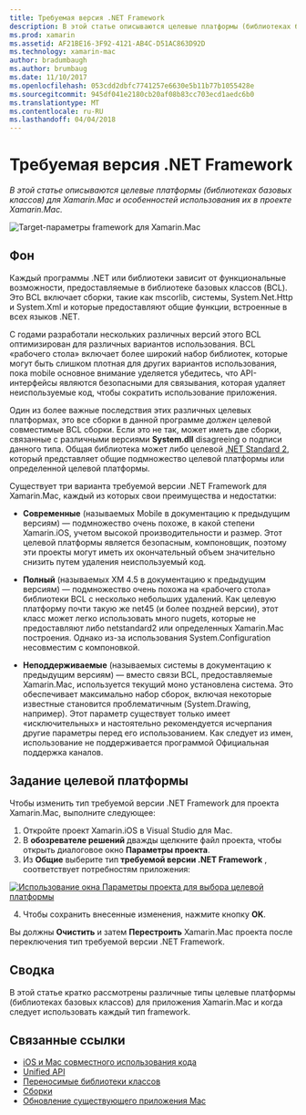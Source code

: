 ```yaml
---
title: Требуемая версия .NET Framework
description: В этой статье описываются целевые платформы (библиотеках базовых классов) для Xamarin.Mac и особенностей использования их в проекте Xamarin.Mac.
ms.prod: xamarin
ms.assetid: AF21BE16-3F92-4121-AB4C-D51AC863D92D
ms.technology: xamarin-mac
author: bradumbaugh
ms.author: brumbaug
ms.date: 11/10/2017
ms.openlocfilehash: 053cdd2dbfc7741257e6630e5b11b77b1055428e
ms.sourcegitcommit: 945df041e2180cb20af08b83cc703ecd1aedc6b0
ms.translationtype: MT
ms.contentlocale: ru-RU
ms.lasthandoff: 04/04/2018
---
```

# <a name="target-framework"></a>Требуемая версия .NET Framework

_В этой статье описываются целевые платформы (библиотеках базовых классов) для Xamarin.Mac и особенностей использования их в проекте Xamarin.Mac._

![Target-параметры framework для Xamarin.Mac](target-framework-images/select-target.png "Target-параметры framework для Xamarin.Mac")

## <a name="background"></a>Фон

Каждый программы .NET или библиотеки зависит от функциональные возможности, предоставляемые в библиотеке базовых классов (BCL). Это BCL включает сборки, такие как mscorlib, системы, System.Net.Http и System.Xml и которые предоставляют общие функции, встроенные в всех языков .NET.

С годами разработали нескольких различных версий этого BCL оптимизирован для различных вариантов использования. BCL «рабочего стола» включает более широкий набор библиотек, которые могут быть слишком плотная для других вариантов использования, пока mobile основное внимание уделяется убедитесь, что API-интерфейсы являются безопасными для связывания, которая удаляет неиспользуемые код, чтобы сократить использование приложения.

Один из более важные последствия этих различных целевых платформах, это все сборки в данной программе *должен* целевой совместимые BCL сборки. Если это не так, может иметь две сборки, связанные с различными версиями **System.dll** disagreeing о подписи данного типа. Общая библиотека может либо целевой [.NET Standard 2](https://blog.xamarin.com/share-code-net-standard-2-0/), который представляет общие подмножество целевой платформы или определенной целевой платформы.

Существует три варианта требуемой версии .NET Framework для Xamarin.Mac, каждый из которых свои преимущества и недостатки:

- **Современные** (называемых Mobile в документацию к предыдущим версиям) — подмножество очень похоже, в какой степени Xamarin.iOS, учетом высокой производительности и размер. Этот целевой платформы является безопасным, компоновщик, поэтому эти проекты могут иметь их окончательный объем значительно снизить путем удаления неиспользуемый код.

- **Полный** (называемых XM 4.5 в документацию к предыдущим версиям) — подмножество очень похожа на «рабочего стола» библиотеки BCL с несколько небольших удалений. Как целевую платформу почти такую же net45 (и более поздней версии), этот класс может легко использовать много nugets, которые не предоставляют либо netstandard2 или определенных Xamarin.Mac построения. Однако из-за использования System.Configuration несовместим с компоновкой.

- **Неподдерживаемые** (называемых системы в документацию к предыдущим версиям) — вместо связи BCL, предоставляемые Xamarin.Mac, используется текущий моно установлена система. Это обеспечивает максимально набор сборок, включая некоторые известные становится проблематичным (System.Drawing, например). Этот параметр существует только имеет «исключительных» и настоятельно рекомендуется исчерпания другие параметры перед его использованием. Как следует из имен, использование не поддерживается программой Официальная поддержка каналов.

## <a name="setting-the-target-framework"></a>Задание целевой платформы

Чтобы изменить тип требуемой версии .NET Framework для проекта Xamarin.Mac, выполните следующее:

1. Откройте проект Xamarin.iOS в Visual Studio для Mac.
2. В **обозревателе решений** дважды щелкните файл проекта, чтобы открыть диалоговое окно **Параметры проекта**.
3. Из **Общие** выберите тип **требуемой версии .NET Framework** , соответствует потребностям приложения:

  [![Использование окна Параметры проекта для выбора целевой платформы](target-framework-images/select-target-full.png "с помощью окна параметров проекта для выбора целевой платформы")](target-framework-images/select-target-full-large.png#lightbox)

4. Чтобы сохранить внесенные изменения, нажмите кнопку **OK**.

Вы должны **Очистить** и затем **Перестроить** Xamarin.Mac проекта после переключения тип требуемой версии .NET Framework.

## <a name="summary"></a>Сводка

В этой статье кратко рассмотрены различные типы целевые платформы (библиотеках базовых классов) для приложения Xamarin.Mac и когда следует использовать каждый тип framework.


## <a name="related-links"></a>Связанные ссылки

- [iOS и Mac совместного использования кода](~/cross-platform/macios/index.md)
- [Unified API](~/cross-platform/macios/unified/index.md)
- [Переносимые библиотеки классов](~/cross-platform/app-fundamentals/pcl.md)
- [Сборки](~/cross-platform/internals/available-assemblies.md)
- [Обновление существующего приложения Mac](~/cross-platform/macios/unified/updating-mac-apps.md)

